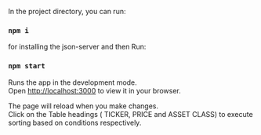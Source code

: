 
In the project directory, you can run:

### `npm i`

for installing the json-server and then Run:

### `npm start`

Runs the app in the development mode.\
Open [http://localhost:3000](http://localhost:3000) to view it in your browser.

The page will reload when you make changes.\
Click on the Table headings ( TICKER, PRICE and ASSET CLASS) to execute sorting based on conditions respectively.


